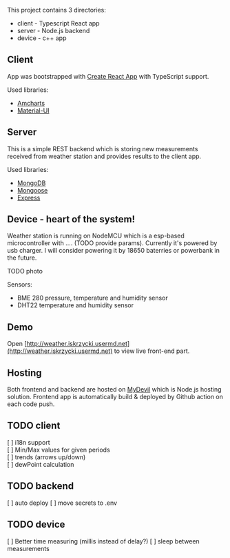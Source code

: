 This project contains 3 directories:

- client - Typescript React app
- server - Node.js backend
- device - c++ app

## Client

App was bootstrapped with [Create React App](https://github.com/facebook/create-react-app) with TypeScript support.

Used libraries:

- [Amcharts](https://amcharts.com)
- [Material-UI](https://material-ui.com)

## Server

This is a simple REST backend which is storing new measurements received from weather station and provides results to the client app.

Used libraries:

- [MongoDB](https://www.mongodb.com/)
- [Mongoose](https://mongoosejs.com/)
- [Express](https://expressjs.com/)

## Device - heart of the system!

Weather station is running on NodeMCU which is a esp-based microcontroller with .... (TODO provide params).
Currently it's powered by usb charger. I will consider powering it by 18650 baterries or powerbank in the future.

TODO photo

Sensors:

- BME 280 pressure, temperature and humidity sensor
- DHT22 temperature and humidity sensor

## Demo

Open [http://weather.iskrzycki.usermd.net](http://weather.iskrzycki.usermd.net) to view live front-end part.

## Hosting

Both frontend and backend are hosted on [MyDevil](https://www.mydevil.net/) which is Node.js hosting solution.
Frontend app is automatically build & deployed by Github action on each code push.

## TODO client

[ ] i18n support  
[ ] Min/Max values for given periods  
[ ] trends (arrows up/down)  
[ ] dewPoint calculation

## TODO backend

[ ] auto deploy
[ ] move secrets to .env

## TODO device

[ ] Better time measuring (millis instead of delay?)
[ ] sleep between measurements
